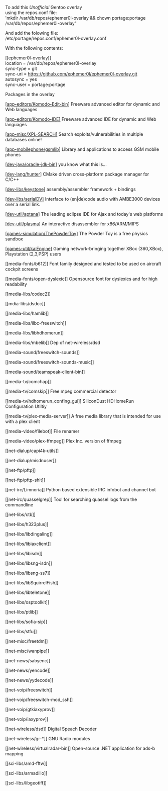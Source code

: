 To add this *Unofficial* Gentoo overlay  
using the repos.conf file:  
'mkdir /var/db/repos/ephemer0l-overlay && chown portage:portage /var/db/repos/ephemer0l-overlay'  
  
And add the folowing file:  
/etc/portage/repos.conf/ephemer0l-overlay.conf  
  
With the following contents:  
  
[[ephemer0l-overlay]]  
location = /var/db/repos/ephemer0l-overlay  
sync-type = git  
sync-uri = https://github.com/ephemer0l/ephemer0l-overlay.git  
autosync = yes  
sync-user = portage:portage  

Packages in the overlay

[[app-editors/Komodo-Edit-bin]](http://www.activestate.com/products/komodo_edit) Freeware advanced editor for dynamic and Web languages 

[[app-editors/Komodo-IDE]](://www.activestate.com/komodo-ide) Freeware advanced IDE for dynamic and Web languages 

[[app-misc/XPL-SEARCH]](https://github.com/CoderPirata/XPL-SEARCH) Search exploits/vulnerabilities in multiple databases online! 

[[app-mobilephone/gsmlib]](http://www.pxh.de/fs/gsmlib/) Library and applications to access GSM mobile phones  

[[dev-java/oracle-jdk-bin]](http://www.oracle.com/technetwork/java/javase/) you know what this is... 

[[dev-lang/hunter]](https://cpp-pm-hunter.readthedocs.io/en/latest/overview.html) CMake driven cross-platform package manager for C/C++ 

[[dev-libs/keystone]](http://www.keystone-engine.org/) assembly/assembler framework + bindings 

[[dev-libs/serialDV]](https://github.com/f4exb/serialDV) Interface to (en|de)code audio with AMBE3000 devices over a serial link. 

[[dev-util/aptana]](https://github.com/ephemer0l/ephemer0l-overlay/tree/master/dev-util/aptana) The leading eclipse IDE for Ajax and today's web platforms  

[[dev-util/plasma]](https://github.com/ephemer0l/ephemer0l-overlay/tree/master/dev-util/plasma) An interactive disassembler for x86/ARM/MIPS  

[[games-simulation/ThePowderToy]](https://github.com/ephemer0l/ephemer0l-overlay/tree/master/games-simulation/ThePowderToy) The Powder Toy is a free physics sandbox  

[[games-util/kaiEngine]](https://github.com/ephemer0l/ephemer0l-overlay/tree/master/games-util/kaiEngine) Gaming network-bringing together XBox (360,XBox), Playstation (2,3,PSP) users  

[[media-fonts/b612]] Font family designed and tested to be used on aircraft cockpit screens  

[[media-fonts/open-dyslexic]] Opensource font for dyslexics and for high readability  

[[media-libs/codec2]]

[[mdia-libs/dsdcc]]

[[media-libs/hamlib]] 

[[media-libs/ilbc-freeswitch]]

[[media-libs/libhdhomerun]] 

[[media-libs/mbelib]] Dep of net-wireless/dsd

[[media-sound/freeswitch-sounds]]

[[media-sound/freeswitch-sounds-music]]

[[media-sound/teamspeak-client-bin]] 

[[media-tv/comchap]]

[[media-tv/comskip]] Free mpeg commercial detector

[[media-tv/hdhomerun_confing_gui]] SiliconDust HDHomeRun Configuration Utiltiy  

[[media-tv/plex-media-server]] A free media library that is intended for use with a plex client  

[[media-video/filebot]] File renamer 

[[media-video/plex-ffmpeg]] Plex Inc. version of ffmpeg 

[[net-dialup/capi4k-utils]]

[[net-dialup/misdnuser]]

[[net-ftp/pftp]] 

[[net-ftp/pftp-shit]] 

[[net-irc/Limnoria]] Python based extensible IRC infobot and channel bot

[[net-irc/quasselgrep]] Tool for searching quassel logs from the commandline

[[net-libs/ctb]]

[[net-libs/h323plus]]

[[net-libs/libdingaling]]

[[net-libs/libiaxclient]]

[[net-libs/libisdn]]

[[net-libs/libsng-isdn]]

[[net-libs/libsng-ss7]]

[[net-libs/libSquirrelFish]]

[[net-libs/libteletone]]

[[net-libs/osptoolkit]]

[[net-libs/ptlib]]

[[net-libs/sofia-sip]]

[[net-libs/stfu]]

[[net-misc/freetdm]]

[[net-misc/wanpipe]]

[[net-news/sabyenc]]

[[net-news/yencode]] 

[[net-news/yydecode]] 

[[net-voip/freeswitch]]

[[net-voip/freeswitch-mod_ssh]]

[[net-voip/gtkiaxyprov]]

[[net-voip/iaxyprov]]

[[net-wireless/dsd]] Digital Speach Decoder

[[net-wireless/gr-*]] GNU Radio modules

[[net-wireless/virtualradar-bin]] Open-source .NET application for ads-b mapping

[[sci-libs/amd-fftw]]

[[sci-libs/armadillo]]

[[sci-libs/libgeotiff]]

